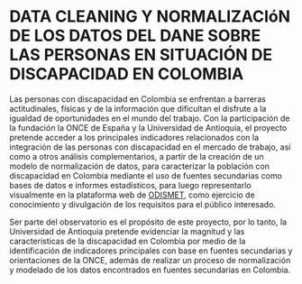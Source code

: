 # DATA CLEANING Y NORMALIZACIóN DE LOS DATOS DEL DANE SOBRE LAS PERSONAS EN SITUACIÓN DE DISCAPACIDAD EN COLOMBIA

Las personas con discapacidad en Colombia se enfrentan a barreras actitudinales, físicas y de la información que dificultan el disfrute a la igualdad de oportunidades en el mundo del trabajo. Con la participación de la fundación la ONCE de España y la Universidad de Antioquia, el proyecto pretende acceder a los principales indicadores relacionados con la integración de las personas con discapacidad en el mercado de trabajo, así como a otros análisis complementarios, a partir de la creación de un modelo de normalización de datos, para caracterizar la población con discapacidad en Colombia mediante el uso de fuentes secundarias como bases de datos e informes estadísticos, para luego representarlo visualmente en la plataforma web de [ODISMET](https://www.odismet.es/banco-de-datos/colombia), como ejercicio de conocimiento y divulgación de los requisitos para el público interesado. 

Ser parte del observatorio es el propósito de este proyecto, por lo tanto, la Universidad de Antioquia pretende evidenciar la magnitud y las características de la discapacidad en Colombia por medio de la identificación de indicadores principales con base en fuentes secundarias y orientaciones de la ONCE, además de realizar un proceso de normalización y modelado de los datos encontrados en fuentes secundarias en Colombia.
